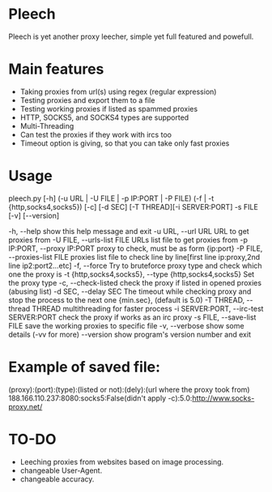 # Pleech
Pleech is yet another proxy leecher, simple yet full featured and powefull.

# Main features
- Taking proxies from url(s) using regex (regular expression)
- Testing proxies and export them to a file
- Testing working proxies if listed as spammed proxies
- HTTP, SOCKS5, and SOCKS4 types are supported
- Multi-Threading
- Can test the proxies if they work with ircs too
- Timeout option is giving, so that you can take only fast proxies

# Usage
pleech.py [-h] (-u URL | -U FILE | -p IP:PORT | -P FILE) (-f | -t {http,socks4,socks5}) [-c] [-d SEC] [-T THREAD][-i SERVER:PORT] -s FILE [-v] [--version]

  -h, --help            show this help message and exit
  -u URL, --url URL     URL to get proxies from
  -U FILE, --urls-list FILE
                        URLs list file to get proxies from
  -p IP:PORT, --proxy IP:PORT
                        proxy to check, must be as form {ip:port}
  -P FILE, --proxies-list FILE
                        proxies list file to check line by line[first line
                        ip:proxy,2nd line ip2:port2...etc]
  -f, --force           Try to bruteforce proxy type and check which one the
                        proxy is
  -t {http,socks4,socks5}, --type {http,socks4,socks5}
                        Set the proxy type
  -c, --check-listed    check the proxy if listed in opened proxies (abusing
                        list)
  -d SEC, --delay SEC   The timeout while checking proxy and stop the process
                        to the next one {min.sec}, (default is 5.0)
  -T THREAD, --thread THREAD
                        multithreading for faster process
  -i SERVER:PORT, --irc-test SERVER:PORT
                        check the proxy if works as an irc proxy
  -s FILE, --save-list FILE
                        save the working proxies to specific file
  -v, --verbose         show some details (-vv for more)
  --version             show program's version number and exit
  # Example of saved file:
  (proxy):(port):(type):(listed or not):(dely):(url where the proxy took from)
  188.166.110.237:8080:socks5:False(didn't apply -c):5.0:http://www.socks-proxy.net/
  
  # TO-DO
  - Leeching proxies from websites based on image processing.
  - changeable User-Agent.
  - changeable accuracy.
